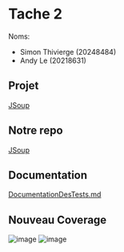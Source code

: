 # Tache 2
Noms:
* Simon Thivierge (20248484)
* Andy Le (20218631)
## Projet
[JSoup](https://github.com/haskaalo/jsoup)
## Notre repo
[JSoup](https://github.com/YellowKappa/jsoup/tree/master)
## Documentation
[DocumentationDesTests.md](https://github.com/YellowKappa/jsoup/blob/master/DocumentationDesTests.md)
## Nouveau Coverage
![image](https://github.com/user-attachments/assets/9e6ebd87-44d6-464f-ad61-e402ddee5846)
![image](https://github.com/user-attachments/assets/9255425a-fd1d-4ead-9224-d065cd0c9dd2)